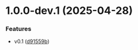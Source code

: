 # 1.0.0-dev.1 (2025-04-28)


### Features

* v0.1 ([d91559b](https://github.com/nexica/nestjs-trpc/commit/d91559bff140dff7c97d606c38612c67f970ae8c))
